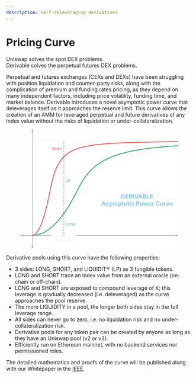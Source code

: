 ```yaml
---
description: Self-deleveraging derivatives
---
```


# Pricing Curve

Uniswap solves the spot DEX problems.\
Derivable solves the perpetual futures DEX problems.

Perpetual and futures exchanges (CEXs and DEXs) have been struggling with position liquidation and counter-party risks, along with the complication of premium and funding rates pricing, as they depend on many independent factors, including price volatility, funding time, and market balance. Derivable introduces a novel asymptotic power curve that deleverages itself as it approaches the reserve limit. This curve allows the creation of an AMM for leveraged perpetual and future derivatives of any index value without the risks of liquidation or under-collateralization.

<figure><img src="../.gitbook/assets/image (9).png" alt=""><figcaption></figcaption></figure>

Derivative pools using this curve have the following properties:

* 3 sides: LONG, SHORT, and LIQUIDITY (LP) as 3 fungible tokens.
* LONG and SHORT trace an index value from an external oracle (on-chain or off-chain).
* LONG and SHORT are exposed to compound leverage of K; this leverage is gradually decreased (i.e. deleveraged) as the curve approaches the pool reserve.
* The more LIQUIDITY in a pool, the longer both sides stay in the full leverage range.&#x20;
* All sides can never go to zero, i.e. no liquidation risk and no under-collateralization risk.
* Derivative pools for any token pair can be created by anyone as long as they have an Uniswap pool (v2 or v3).
* Efficiently run on Ethereum mainnet, with no backend services nor permissioned roles.

The detailed mathematics and proofs of the curve will be published along with our Whitepaper in the [IEEE](https://www.ieee.org).
